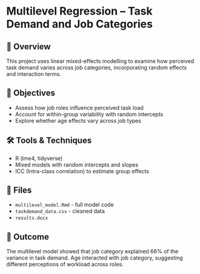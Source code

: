 # Multilevel Regression – Task Demand and Job Categories

## 📘 Overview
This project uses linear mixed-effects modelling to examine how perceived task demand varies across job categories, incorporating random effects and interaction terms.

## 🎯 Objectives
- Assess how job roles influence perceived task load
- Account for within-group variability with random intercepts
- Explore whether age effects vary across job types

## 🛠 Tools & Techniques
- R (lme4, tidyverse)
- Mixed models with random intercepts and slopes
- ICC (Intra-class correlation) to estimate group effects

## 📁 Files
- `multilevel_model.Rmd` - full model code
- `taskdemand_data.csv` - cleaned data 
- `results.docx` 

## 📌 Outcome
The multilevel model showed that job category explained 66% of the variance in task demand. Age interacted with job category, suggesting different perceptions of workload across roles.


